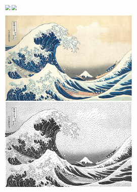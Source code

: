 <p float="left">
  <img src="https://i.imgur.com/6zYA5SY.gif" width="400">
  <img src="https://i.imgur.com/jdzYYGc.gif" width="400">
  <p float="left">
  <img src="https://github.com/theMagicalKarp/dithering/blob/main/examples/factors/in.png" width="400">
  <img src="https://github.com/theMagicalKarp/dithering/blob/main/examples/factors/out_1.png" width="400">
  </p>
</p>

